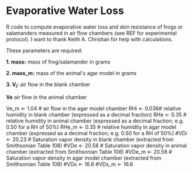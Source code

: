 # Evaporative Water Loss

R code to compute evaporative water loss and skin resistance of frogs or salamanders measured in air flow chambers (see REF for experimental protocol). I want to thank Keith A. Christian for help with calculations. 

These parameters are required:

**1. mass:** mass of frog/salamander in grams

**2. mass_m:** mass of the animal's agar model in grams

**3. V<sub>i</sub>:** air flow in the blank chamber

**Ve** air flow in the animal chamber

Ve_m <- 1.04 # air flow in the agar model chamber
RHi <- 0.036# relative humidity in blank chamber (expressed as a decimal fraction)
RHe <- 0.35 # relative humidity in animal chamber (expressed as a decimal fraction; e.g. 0.50 for a RH of 50%)
RHe_m <- 0.35 # relative humidity in agar model chamber (expressed as a decimal fraction; e.g. 0.50 for a RH of 50%)
#VDi <- 20.23 # Saturation vapor density in blank chamber (extracted from Smithsonian Table 108)
#VDe <- 20.58 # Saturation vapor density in animal chamber (extracted from Smithsonian Table 108)
#VDe_m <- 20.58 # Saturation vapor density in agar model chamber (extracted from Smithsonian Table 108)
#VDs <- 16.6
#VDs_m <- 16.6